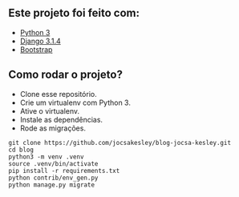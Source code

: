 ## Este projeto foi feito com:

* [Python 3](https://www.python.org/)
* [Django 3.1.4](https://www.djangoproject.com/)
* [Bootstrap](https://getbootstrap.com/)


## Como rodar o projeto?

* Clone esse repositório.
* Crie um virtualenv com Python 3.
* Ative o virtualenv.
* Instale as dependências.
* Rode as migrações.

```
git clone https://github.com/jocsakesley/blog-jocsa-kesley.git
cd blog
python3 -m venv .venv
source .venv/bin/activate
pip install -r requirements.txt
python contrib/env_gen.py
python manage.py migrate
```
